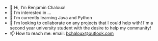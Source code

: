 - 👋 Hi, I’m Benjamin Chaloux!
- 👀 I’m interested in ...
- 🌱 I’m currently learning Java and Python
- 💞️ I’m looking to collaborate on any projects that I could help with! I'm a second year university student with the desire to help my community!
- 📫 How to reach me:
      email: bchaloux@outlook.com
